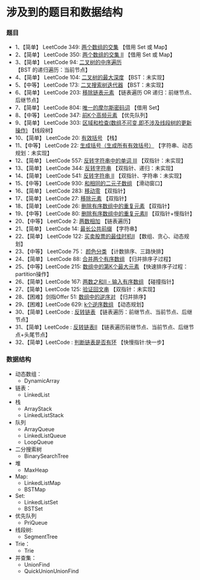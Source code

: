 # 涉及到的题目和数据结构

### 题目
- 1、【简单】 LeetCode 349: [两个数组的交集](https://leetcode-cn.com/problems/intersection-of-two-arrays/) 【借用 Set 或 Map】
- 2、【简单】 LeetCode 350: [两个数组的交集 II](https://leetcode-cn.com/problems/intersection-of-two-arrays-ii/) 【借用 Set 或 Map】
- 3、【简单】 LeetCode 94: [二叉树的中序遍历](https://leetcode-cn.com/problems/binary-tree-inorder-traversal/) 【BST 的递归遍历：当前节点】
- 4、【简单】 LeetCode 104: [二叉树的最大深度](https://leetcode-cn.com/problems/maximum-depth-of-binary-tree/) 【BST：未实现】
- 5、【中等】 LeetCode 173: [二叉搜索树迭代器](https://leetcode-cn.com/problems/binary-search-tree-iterator/) 【BST：未实现】
- 6、【简单】 LeetCode 203: [移除链表元素](https://leetcode-cn.com/problems/remove-linked-list-elements/) 【链表遍历 OR 递归：前继节点、后继节点】
- 7、【简单】 LeetCode 804: [唯一的摩尔斯密码词](https://leetcode-cn.com/problems/unique-morse-code-words/) 【借用 Set】
- 8、【中等】 LeetCode 347: [前K个高频元素](https://leetcode-cn.com/problems/top-k-frequent-elements/) 【优先队列】
- 9、【简单】 LeetCode 303: [区域和检查(数组不可变,即不涉及线段树的更新操作)](https://leetcode-cn.com/problems/range-sum-query-immutable/) 【线段树】
- 10、【简单】 LeetCode 20: [有效括号](https://leetcode-cn.com/problems/valid-parentheses/) 【栈】
- 11、【中等】 LeetCode 22: [生成括号（生成所有有效括号）](https://leetcode-cn.com/problems/generate-parentheses/) 【字符串、动态规划：未实现】
- 12、【简单】 LeetCode 557: [反转字符串中的单词 III](https://leetcode-cn.com/problems/reverse-words-in-a-string-iii/) 【双指针：未实现】
- 13、【简单】 LeetCode 344: [反转字符串](https://leetcode-cn.com/problems/reverse-string/) 【双指针、递归：未实现】
- 14、【简单】 LeetCode 541: [反转字符串 II](https://leetcode-cn.com/problems/reverse-string-ii/) 【双指针、字符串：未实现】
- 15、【中等】 LeetCode 930: [和相同的二元子数组](https://leetcode-cn.com/problems/binary-subarrays-with-sum/) 【滑动窗口】
- 16、【简单】 LeetCode 283: [移动零](https://leetcode-cn.com/problems/move-zeroes/) 【双指针】
- 17、【简单】 LeetCode 27: [移除元素](https://leetcode-cn.com/problems/remove-element/) 【双指针】
- 18、【简单】 LeetCode 26: [删除有序数组中的重复元素](https://leetcode-cn.com/problems/remove-duplicates-from-sorted-array/) 【双指针】
- 19、【中等】 LeetCode 80: [删除有序数组中的重复元素II](https://leetcode-cn.com/problems/remove-duplicates-from-sorted-array-ii/) 【双指针+慢指针】
- 20、【中等】 LeetCode 2: [两数相加](https://leetcode-cn.com/problems/add-two-numbers/) 【链表遍历】
- 21、【简单】 LeetCode 14: [最长公共前缀](https://leetcode-cn.com/problems/longest-common-prefix/) 【字符串】
- 22、【简单】 LeetCode 122: [买卖股票的最佳时机II](https://leetcode-cn.com/problems/best-time-to-buy-and-sell-stock-ii/) 【数组、贪心、动态规划】
- 23、【中等】 LeetCode 75： [颜色分类](https://leetcode-cn.com/problems/sort-colors/) 【计数排序、三路快排】
- 24、【简单】 LeetCode 88: [合并两个有序数组](https://leetcode-cn.com/problems/merge-sorted-array/) 【归并排序子过程】
- 25、【中等】LeetCode 215: [数组中的第K个最大元素](https://leetcode-cn.com/problems/kth-largest-element-in-an-array/) 【快速排序子过程：partition操作】
- 26、【简单】LeetCode 167: [两数之和II - 输入有序数组](https://leetcode-cn.com/problems/two-sum-ii-input-array-is-sorted/) 【碰撞指针】
- 27、【简单】LeetCode 125: [验证回文串](https://leetcode-cn.com/problems/valid-palindrome/) 【双指针：未实现】
- 28、【困难】剑指Offer 51: [数组中的逆序对](https://leetcode-cn.com/problems/shu-zu-zhong-de-ni-xu-dui-lcof/) 【归并排序】
- 29、【困难】LeetCode 629: [k个逆序数组](https://leetcode-cn.com/problems/k-inverse-pairs-array/) 【动态规划】
- 30、【简单】LeetCode : [反转链表]() 【链表遍历：前继节点、当前节点、后继节点】
- 31、【简单】LeetCode : [反转链表II]() 【链表遍历前继节点、当前节点、后继节点+头尾节点】
- 32、【简单】LeetCode : [判断链表是否有环]() 【快慢指针:快一步】
### 数据结构  
- 动态数组：
  * DynamicArray
- 链表：
  * LinkedList
- 栈
  * ArrayStack
  * LinkedListStack
- 队列
  * ArrayQueue
  * LinkedListQueue
  * LoopQueue  
- 二分搜索树
  * BinarySearchTree
- 堆
  * MaxHeap
- Map:
  * LinkedListMap
  * BSTMap
- Set: 
  * LinkedListSet
  * BSTSet
- 优先队列
  * PriQueue
- 线段树:
  * SegmentTree
- Trie：
  * Trie
- 并查集：
  * UnionFind
  * QuickUnionUnionFind  
